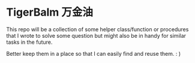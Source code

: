 # TigerBalm 万金油

This repo will be a collection of some helper class/function or procedures that I wrote to solve some question but might also be in handy for similar tasks in the future.  

Better keep them in a place so that I can easily find and reuse them. : )  

